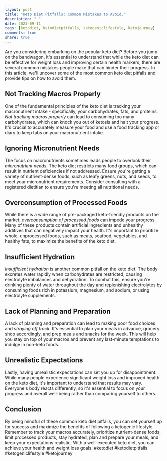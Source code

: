 ```yaml
---
layout: post
title: "Keto Diet Pitfalls: Common Mistakes to Avoid."
description: " "
date: 2023-09-11
tags: [ketodiet, ketodietpitfalls, ketogeniclifestyle, ketojourney]
comments: true
share: true
---
```


Are you considering embarking on the popular keto diet? Before you jump on the bandwagon, it's essential to understand that while the keto diet can be effective for weight loss and improving certain health markers, there are several common mistakes people make that can hinder their progress. In this article, we'll uncover some of the most common keto diet pitfalls and provide tips on how to avoid them.

## Not Tracking Macros Properly

One of the fundamental principles of the keto diet is tracking your macronutrient intake - specifically, your carbohydrates, fats, and proteins. *Not tracking macros properly* can lead to consuming too many carbohydrates, which can knock you out of ketosis and halt your progress. It's crucial to accurately measure your food and use a food tracking app or diary to keep tabs on your macronutrient intake. 

## Ignoring Micronutrient Needs

The focus on macronutrients sometimes leads people to overlook their *micronutrient needs*. The keto diet restricts many food groups, which can result in nutrient deficiencies if not addressed. Ensure you're getting a variety of nutrient-dense foods, such as leafy greens, nuts, and seeds, to meet your micronutrient requirements. Consider consulting with a registered dietitian to ensure you're meeting all nutritional needs.

## Overconsumption of Processed Foods

While there is a wide range of pre-packaged keto-friendly products on the market, *overconsumption of processed foods* can impede your progress. Many of these products contain artificial ingredients and unhealthy additives that can negatively impact your health. It's important to prioritize whole, unprocessed foods, such as meats, seafood, vegetables, and healthy fats, to maximize the benefits of the keto diet.

## Insufficient Hydration

*Insufficient hydration* is another common pitfall on the keto diet. The body excretes water rapidly when carbohydrates are restricted, causing electrolyte imbalances and dehydration. To combat this, ensure you're drinking plenty of water throughout the day and replenishing electrolytes by consuming foods rich in potassium, magnesium, and sodium, or using electrolyte supplements.

## Lack of Planning and Preparation

A lack of planning and preparation can lead to making poor food choices and *straying off track*. It's essential to plan your meals in advance, grocery shop accordingly, and prep meals and snacks for the week. This will help you stay on top of your macros and prevent any last-minute temptations to indulge in non-keto foods.

## Unrealistic Expectations

Lastly, having unrealistic expectations can set you up for disappointment. While many people experience significant weight loss and improved health on the keto diet, it's important to understand that results may vary. Everyone's body reacts differently, so it's essential to focus on your progress and overall well-being rather than comparing yourself to others.

## Conclusion

By being mindful of these common keto diet pitfalls, you can set yourself up for success and maximize the benefits of following a ketogenic lifestyle. Remember to track your macros accurately, prioritize nutrient-dense foods, limit processed products, stay hydrated, plan and prepare your meals, and keep your expectations realistic. With a well-executed keto diet, you can achieve your health and weight loss goals. #ketodiet #ketodietpitfalls #ketogeniclifestyle #ketojourney